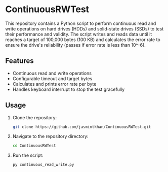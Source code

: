 # ContinuousRWTest

This repository contains a Python script to perform continuous read and write operations on hard drives (HDDs) and solid-state drives (SSDs) to test their performance and validity. The script writes and reads data until it reaches a target of 100,000 bytes (100 KB) and calculates the error rate to ensure the drive's reliability (passes if error rate is less than 10^-6).

## Features
- Continuous read and write operations
- Configurable timeout and target bytes
- Calculates and prints error rate per byte
- Handles keyboard interrupt to stop the test gracefully

## Usage
1. Clone the repository:
   ```sh
   git clone https://github.com/jasmintkhan/ContinuousRWTest.git
2. Navigate to the repository directory:
   ```sh
   cd ContinuousRWTest
4. Run the script:
   ```sh
   py continuous_read_write.py
